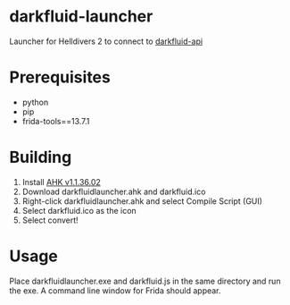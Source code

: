 # darkfluid-launcher
Launcher for Helldivers 2 to connect to [darkfluid-api](https://github.com/leem919/darkfluid-api)

# Prerequisites
- python
- pip
- frida-tools==13.7.1

# Building
1. Install [AHK v1.1.36.02](https://github.com/AutoHotkey/AutoHotkey/releases/tag/v1.1.36.02)
2. Download darkfluidlauncher.ahk and darkfluid.ico
3. Right-click darkfluidlauncher.ahk and select Compile Script (GUI)
4. Select darkfluid.ico as the icon
5. Select convert!

# Usage
Place darkfluidlauncher.exe and darkfluid.js in the same directory and run the exe.
A command line window for Frida should appear.
